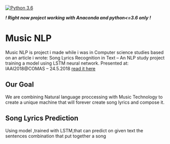 [![Python 3.6](https://img.shields.io/badge/python-3.6-blue.svg)](https://www.python.org/downloads/release/python-360/)

***! Right now project working with Anaconda and python<=3.6 only !***

# Music NLP

Music NLP is project i made while i was in Computer science studies based on an article i wrote: 
Song Lyrics Recognition in Text – An NLP study project training a model using LSTM neural network. Presented at: IAAI2018@COMAS – 24.5.2018 [read it here]( https://drive.google.com/file/d/1_AGl7DFCTYgxtXV3OOUohG8l7C10YWIb/view?usp=sharing)

## Our Goal

We are combining Natural language proccessing with Music Technology to create a unique machine that will forever create song lyrics 
and compose it.

## Song Lyrics Prediction
Using model ,trained with LSTM,that can predict on given text the sentences combination that put together a song 
